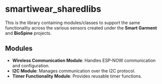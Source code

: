 # smartiwear_sharedlibs

This is the library containing modules/classes to support the same functionality across the various sensors created under the **Smart Garment** and **BioSpine** projects.

## Modules
- **Wireless Communication Module**: Handles ESP-NOW communication and configuration.
- **I2C Module**: Manages communication over the I2C protocol.
- **Timer Functionality Module**: Provides reusable timer functions.
